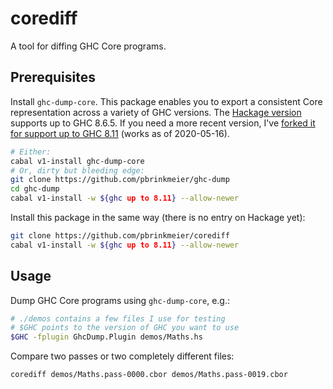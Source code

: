 # corediff

A tool for diffing GHC Core programs.

## Prerequisites

Install `ghc-dump-core`.
This package enables you to export a consistent Core representation across a variety of GHC versions.
The [Hackage version][1] supports up to GHC 8.6.5.
If you need a more recent version, I've [forked it for support up to GHC 8.11][2] (works as of 2020-05-16).

```bash
# Either:
cabal v1-install ghc-dump-core
# Or, dirty but bleeding edge:
git clone https://github.com/pbrinkmeier/ghc-dump
cd ghc-dump
cabal v1-install -w ${ghc up to 8.11} --allow-newer
```

Install this package in the same way (there is no entry on Hackage yet):

```bash
git clone https://github.com/pbrinkmeier/corediff
cabal v1-install -w ${ghc up to 8.11} --allow-newer
```

## Usage

Dump GHC Core programs using `ghc-dump-core`, e.g.:

```bash
# ./demos contains a few files I use for testing
# $GHC points to the version of GHC you want to use
$GHC -fplugin GhcDump.Plugin demos/Maths.hs
```

Compare two passes or two completely different files:

```bash
corediff demos/Maths.pass-0000.cbor demos/Maths.pass-0019.cbor
```

[1]: https://hackage.haskell.org/package/ghc-dump-core
[2]: https://github.com/pbrinkmeier/ghc-dump
